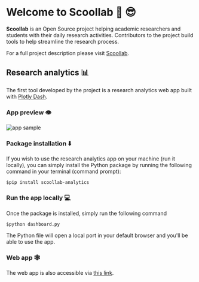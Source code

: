 # Welcome to Scoollab 🧠 😎

**Scoollab** is an Open Source project helping academic researchers and students with their daily research activities. 
Contributors to the project build tools to help streamline the research process.

For a full project description please visit [Scoollab](https://jhupiterz.notion.site/Welcome-to-research-intelligence-a36796f418b040f6ade944f9c54e87cb).

## Research analytics 📊

The first tool developed by the project is a research analytics web app built with [Plotly Dash](https://plotly.com/dash/).

### App preview 👁️

<img src="/images/sample-1.gif" alt="app sample" />

### Package installation ⬇️

If you wish to use the research analytics app on your machine (run it locally), you can simply install the Python package by running the following command in your terminal (command prompt):

`$pip install scoollab-analytics`

### Run the app locally 💻

Once the package is installed, simply run the following command

`$python dashboard.py`

The Python file will open a local port in your default browser and you'll be able to use the app.

### Web app 🕸️

The web app is also accessible via [this link](https://research-intel.heroku.com).
